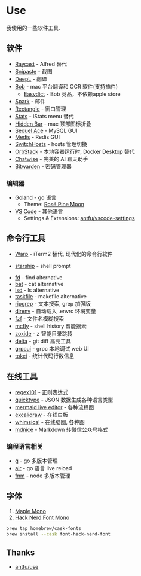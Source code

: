 # Use

我使用的一些软件工具.

## 软件

- [Raycast](https://www.raycast.com) - Alfred 替代
- [Snipaste](https://zh.snipaste.com) - 截图
- [DeepL](https://www.deepl.com) - 翻译
- [Bob](https://bobtranslate.com) - mac 平台翻译和 OCR 软件(支持插件)
  - [Easydict](https://github.com/tisfeng/Easydict) - Bob 竞品，不依赖apple store
- [Spark](https://sparkmailapp.com) - 邮件
- [Rectangle](https://rectangleapp.com) - 窗口管理
- [Stats](https://github.com/exelban/stats) - iStats menu 替代
- [Hidden Bar](https://github.com/dwarvesf/hidden) - mac 顶部图标折叠
- [Sequel Ace](https://github.com/Sequel-Ace/Sequel-Ace) - MySQL GUI
- [Medis](https://github.com/luin/medis) - Redis GUI
- [SwitchHosts](https://github.com/oldj/SwitchHosts) - hosts 管理切换
- [OrbStack](https://orbstack.dev) - 本地容器运行时, Docker Desktop 替代
- [Chatwise](https://chatwise.app) - 完美的 AI 聊天助手
- [Bitwarden](https://bitwarden.com) - 密码管理器

### 编辑器

- [Goland](https://www.jetbrains.com/go) - go 语言
  - Theme: [Rosé Pine Moon](https://github.com/jmorjsm/rose-pine-intellij)
- [VS Code](https://code.visualstudio.com) - 其他语言
  - Settings & Extensions: [antfu/vscode-settings](https://github.com/antfu/vscode-settings)

## 命令行工具

- [Warp](https://www.warp.dev) - iTerm2 替代, 现代化的命令行软件
<!-- - [zsh](https://zsh.org) - shell -->
- [starship](https://starship.rs) - shell prompt
<!-- - [zinit](https://github.com/zdharma-continuum/zinit) - zsh 插件管理 -->
- [fd](https://github.com/sharkdp/fd) - find alternative
- [bat](https://github.com/sharkdp/bat) - cat alternative
- [lsd](https://github.com/Peltoche/lsd) - ls alternative
- [taskfile](https://taskfile.dev) - makefile alternative
- [ripgrep](https://github.com/BurntSushi/ripgrep) - 文本搜索, grep 加强版
- [direnv](https://github.com/direnv/direnv) - 自动载入 .envrc 环境变量
- [fzf](https://github.com/junegunn/fzf) - 文件名模糊搜索
- [mcfly](https://github.com/cantino/mcfly) - shell history 智能搜索
- [zoxide](https://github.com/ajeetdsouza/zoxide) - z 智能目录跳转
- [delta](https://github.com/dandavison/delta) - git diff 高亮工具
- [grpcui](https://github.com/fullstorydev/grpcui) - grpc 本地调试 web UI
- [tokei](https://github.com/XAMPPRocky/tokei) - 统计代码行数信息

## 在线工具

- [regex101](https://regex101.com) - 正则表达式
- [quicktype](https://app.quicktype.io) - JSON 数据生成各种语言类型
- [mermaid live editor](https://mermaid-js.github.io/mermaid-live-editor) - 各种流程图
- [excalidraw](https://excalidraw.com) - 在线白板
- [whimsical](https://whimsical.com) - 在线脑图, 各种图
- [mdnice](https://editor.mdnice.com) - Markdown 转微信公众号格式

### 编程语言相关

- [g](https://github.com/voidint/g) - go 多版本管理
- [air](https://github.com/cosmtrek/air) - go 语言 live reload
- [fnm](https://github.com/Schniz/fnm) - node 多版本管理

## 字体

1. [Maple Mono](https://github.com/subframe7536/maple-font)
1. [Hack Nerd Font Mono](https://github.com/ryanoasis/nerd-fonts)

```bash
brew tap homebrew/cask-fonts
brew install --cask font-hack-nerd-font
```

<!-- 我的字体仓库: [zcong1993/fonts](https://github.com/zcong1993/fonts) -->

<!-- vscode 字体设置: `'Input Mono', 'OperatorMono-Book', 'OperatorMono-XLight', 'OperatorMonoLig-Book', 'RobotoMono-Thin', Menlo, Monaco, 'Courier New', monospace` -->

## Thanks

- [antfu/use](https://github.com/antfu/use)
